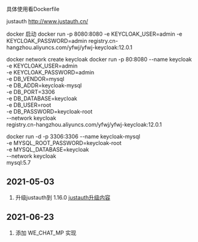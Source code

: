 
具体使用看Dockerfile

justauth  http://www.justauth.cn/

docker 启动
docker run -p 8080:8080 -e KEYCLOAK_USER=admin -e KEYCLOAK_PASSWORD=admin registry.cn-hangzhou.aliyuncs.com/yfwj/yfwj-keycloak:12.0.1

docker network create keycloak
docker run -p 80:8080 --name keycloak\
  -e KEYCLOAK_USER=admin \
  -e KEYCLOAK_PASSWORD=admin \
  -e DB_VENDOR=mysql \
  -e DB_ADDR=keycloak-mysql \
  -e DB_PORT=3306 \
  -e DB_DATABASE=keycloak \
  -e DB_USER=root \
  -e DB_PASSWORD=keycloak-root \
  --network keycloak \
  registry.cn-hangzhou.aliyuncs.com/yfwj/yfwj-keycloak:12.0.1

docker run -d -p 3306:3306 --name keycloak-mysql \
  -e MYSQL_ROOT_PASSWORD=keycloak-root  \
  -e MYSQL_DATABASE=keycloak \
  --network keycloak \
  mysql:5.7

## 2021-05-03
1. 升级justauth到 1.16.0 [justauth升级内容](https://justauth.wiki/update.html)

## 2021-06-23
1. 添加 WE_CHAT_MP 实现